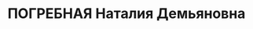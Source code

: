 ---
title: ПОГРЕБНАЯ Наталия Демьяновна
description: народилася 1903 р. у с. Згурівка Прилуцького пов. Полтавської губ. Українка,
  із селян, освіта вища, член ВКП(б) з 1925 р. Проживала в Харкові. Відповідальний
  інструктор Харківського обкому КП(б)У. Заарештована 24 жовтня 1937 р. як член антирад.
  терористичної організації правих (статті 547, 548, 5411 КК УРСР) і військовою колегією
  Верховного Суду СРСР 2 січня 1938 р. (статті 548 через ст. 20, 5411 КК УРСР) засуджена
  на 10 років позбавлення волі у в'язниці з пораженням у правах на 5 років і конфіскацією
  майна. Термін покарання відбувала в Ярославському політізоляторі, потім у ВТТ у
  Комі АРСР. Ухвалою особливої наради при МДБ СРСР від 27 серпня 1949 р. вислана до
  Красноярського краю. На 1954 р. проживала в с. Згурівка Згурівського р-ну Київської
  обл. Реабілітована 12 жовтня 1955 р.
---